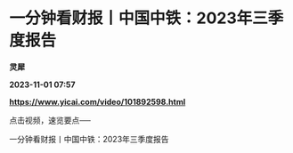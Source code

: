 # 一分钟看财报丨中国中铁：2023年三季度报告
**灵犀**

**2023-11-01 07:57**

**https://www.yicai.com/video/101892598.html**

点击视频，速览要点──

一分钟看财报丨中国中铁：2023年三季度报告